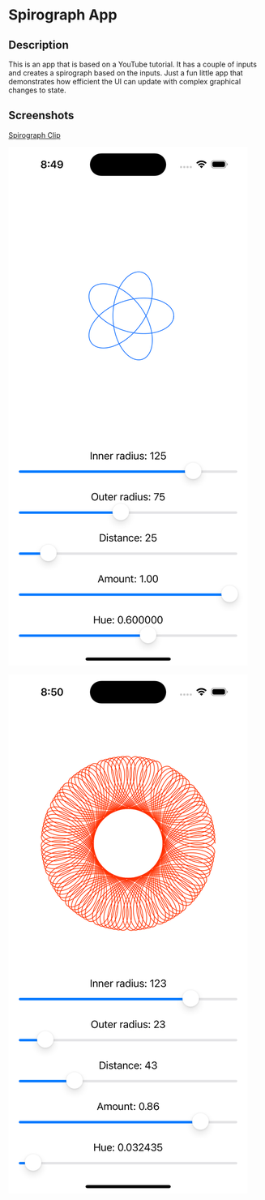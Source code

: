 # Spirograph App

## Description

This is an app that is based on a YouTube tutorial. It has a couple of inputs and creates a spirograph based on the inputs. Just a fun little app that demonstrates how efficient the UI can update with complex graphical changes to state.

## Screenshots

[Spirograph Clip](https://drive.google.com/file/d/1mHD2sF2xGZh0QGB87dvoKk9rfjvMIGJv/view?usp=sharing)

![](spirograph_1.png)

![](spirograph_2.png)
